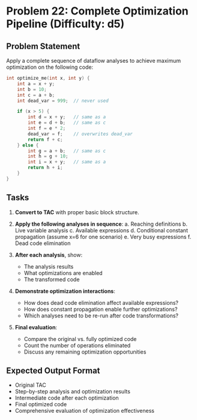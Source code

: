# Problem 22: Complete Optimization Pipeline (Difficulty: d5)

## Problem Statement

Apply a complete sequence of dataflow analyses to achieve maximum optimization on the following code:

```c
int optimize_me(int x, int y) {
    int a = x + y;
    int b = 10;
    int c = a + b;
    int dead_var = 999;  // never used

    if (x > 5) {
        int d = x + y;   // same as a
        int e = d + b;   // same as c
        int f = e * 2;
        dead_var = f;    // overwrites dead_var
        return f + c;
    } else {
        int g = a + b;   // same as c
        int h = g + 10;
        int i = x + y;   // same as a
        return h + i;
    }
}
```

## Tasks

1. **Convert to TAC** with proper basic block structure.

2. **Apply the following analyses in sequence**:
   a. Reaching definitions
   b. Live variable analysis
   c. Available expressions
   d. Conditional constant propagation (assume x=6 for one scenario)
   e. Very busy expressions
   f. Dead code elimination

3. **After each analysis**, show:
   - The analysis results
   - What optimizations are enabled
   - The transformed code

4. **Demonstrate optimization interactions**:
   - How does dead code elimination affect available expressions?
   - How does constant propagation enable further optimizations?
   - Which analyses need to be re-run after code transformations?

5. **Final evaluation**:
   - Compare the original vs. fully optimized code
   - Count the number of operations eliminated
   - Discuss any remaining optimization opportunities

## Expected Output Format

- Original TAC
- Step-by-step analysis and optimization results
- Intermediate code after each optimization
- Final optimized code
- Comprehensive evaluation of optimization effectiveness